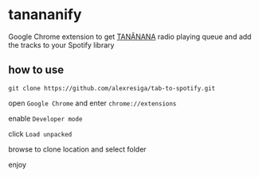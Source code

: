 # tanananify
Google Chrome extension to get [TANĂNANA](http://tananana.ro/) radio playing queue and add the tracks to your Spotify library

## how to use

`git clone https://github.com/alexresiga/tab-to-spotify.git`

open `Google Chrome` and enter `chrome://extensions`

enable `Developer mode`

click `Load unpacked`

browse to clone location and select folder

enjoy
